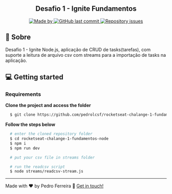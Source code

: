 <h2 align="center">
  <br>
  <strong>Desafio 1 - Ignite Fundamentos</strong>
</h2>

<p align="center">
  <a href="https://www.linkedin.com/in/pedrolcsf/">
    <img alt="Made by" src="https://img.shields.io/badge/made%20by-Pedro%20Ferreira-gree">
  </a>

  <a href="https://github.com/pedrolcsf/rocketseat-chalange-1-fundamentos-node/commits/master">
    <img alt="GitHub last commit" src="https://img.shields.io/github/last-commit/pedrolcsf/rocketseat-chalange-1-fundamentos-node">
  </a>

  <a href="https://github.com/pedrolcsf/rocketseat-chalange-1-fundamentos-node/issues">
    <img alt="Repository issues" src="https://img.shields.io/github/issues/pedrolcsf/rocketseat-chalange-1-fundamentos-node">
  </a>
</p>

## 📃 Sobre
Desafio 1 - Ignite Node.js, aplicação de CRUD de tasks(tarefas), com suporte a 
leitura de arquivo csv com streams para a importação de tasks na aplicação.

## 💻 Getting started
### Requirements
**Clone the project and access the folder**
```bash
  $ git clone https://github.com/pedrolcsf/rocketseat-chalange-1-fundamentos-node.git
```
**Follow the steps below**
```bash
  # enter the cloned repository folder
  $ cd rocketseat-chalange-1-fundamentos-node
  $ npm i
  $ npm run dev

  # put your csv file in streams folder

  # run the readcsv script
  $ node streams/readcsv-stream.js
```

---
Made with ♥ by Pedro Ferreira :wave: [Get in touch!](https://www.linkedin.com/in/pedrolcsf/)
